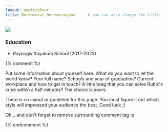 ```yaml
---
layout: empty/about
title: Borworntat Dendumrongkul     # you can also change the title.
---
```


<img src="https://mastericez.github.io/img/about.jpg">

### Education
 - Rayongwittayakom School (2017-2023)


{% comment %}

Put some information about yourself here. What do you want to let the world know? Your full name? Schools and year of graduation? Current workplace and how to get in touch? A little brag that you can solve Rubik's cube within a half minutes? The choice is yours.

There is no layout or guideline for this page. You must figure it out which style will impressed your audience the best. Good luck ;)

Oh... and don't forget to remove surrounding comment tag :p


{% endcomment %}
